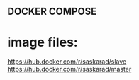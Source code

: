 ## DOCKER COMPOSE

# image files:

https://hub.docker.com/r/saskarad/slave
https://hub.docker.com/r/saskarad/master
